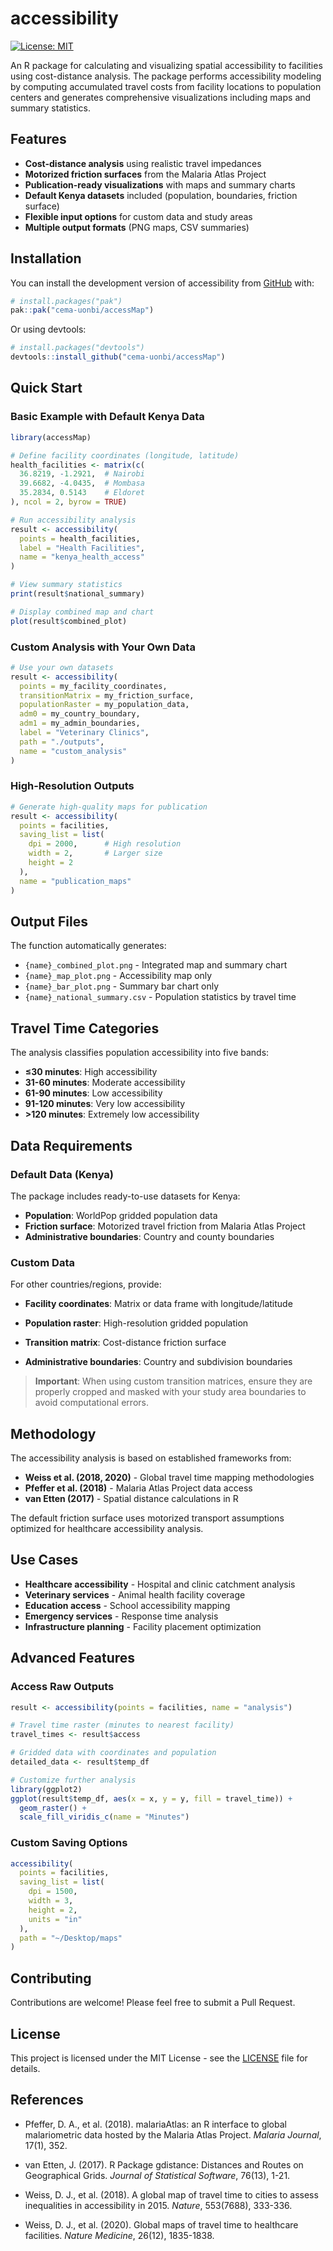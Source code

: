 # accessibility

<!-- badges: start -->
[![License: MIT](https://img.shields.io/badge/License-MIT-yellow.svg)](https://opensource.org/licenses/MIT)
<!-- badges: end -->

An R package for calculating and visualizing spatial accessibility to facilities using cost-distance analysis. The package performs accessibility modeling by computing accumulated travel costs from facility locations to population centers and generates comprehensive visualizations including maps and summary statistics.

## Features

- **Cost-distance analysis** using realistic travel impedances
- **Motorized friction surfaces** from the Malaria Atlas Project
- **Publication-ready visualizations** with maps and summary charts
- **Default Kenya datasets** included (population, boundaries, friction surface)
- **Flexible input options** for custom data and study areas
- **Multiple output formats** (PNG maps, CSV summaries)

## Installation

You can install the development version of accessibility from [GitHub](https://github.com/) with:

``` r
# install.packages("pak")
pak::pak("cema-uonbi/accessMap")
```


Or using devtools:

``` r
# install.packages("devtools")
devtools::install_github("cema-uonbi/accessMap")
```

## Quick Start

### Basic Example with Default Kenya Data

``` r
library(accessMap)

# Define facility coordinates (longitude, latitude)
health_facilities <- matrix(c(
  36.8219, -1.2921,  # Nairobi
  39.6682, -4.0435,  # Mombasa  
  35.2834, 0.5143    # Eldoret
), ncol = 2, byrow = TRUE)

# Run accessibility analysis
result <- accessibility(
  points = health_facilities,
  label = "Health Facilities",
  name = "kenya_health_access"
)

# View summary statistics
print(result$national_summary)

# Display combined map and chart
plot(result$combined_plot)
```

### Custom Analysis with Your Own Data

``` r
# Use your own datasets
result <- accessibility(
  points = my_facility_coordinates,
  transitionMatrix = my_friction_surface,
  populationRaster = my_population_data,
  adm0 = my_country_boundary,
  adm1 = my_admin_boundaries,
  label = "Veterinary Clinics",
  path = "./outputs",
  name = "custom_analysis"
)
```

### High-Resolution Outputs

``` r
# Generate high-quality maps for publication
result <- accessibility(
  points = facilities,
  saving_list = list(
    dpi = 2000,      # High resolution
    width = 2,       # Larger size
    height = 2
  ),
  name = "publication_maps"
)
```

## Output Files

The function automatically generates:

- `{name}_combined_plot.png` - Integrated map and summary chart
- `{name}_map_plot.png` - Accessibility map only  
- `{name}_bar_plot.png` - Summary bar chart only
- `{name}_national_summary.csv` - Population statistics by travel time

## Travel Time Categories

The analysis classifies population accessibility into five bands:

- **≤30 minutes**: High accessibility
- **31-60 minutes**: Moderate accessibility  
- **61-90 minutes**: Low accessibility
- **91-120 minutes**: Very low accessibility
- **>120 minutes**: Extremely low accessibility

## Data Requirements

### Default Data (Kenya)
The package includes ready-to-use datasets for Kenya:
- **Population**: WorldPop gridded population data
- **Friction surface**: Motorized travel friction from Malaria Atlas Project
- **Administrative boundaries**: Country and county boundaries

### Custom Data
For other countries/regions, provide:
- **Facility coordinates**: Matrix or data frame with longitude/latitude

- **Population raster**: High-resolution gridded population

- **Transition matrix**: Cost-distance friction surface

- **Administrative boundaries**: Country and subdivision boundaries

> **Important**: When using custom transition matrices, ensure they are properly cropped and masked with your study area boundaries to avoid computational errors.

## Methodology

The accessibility analysis is based on established frameworks from:

- **Weiss et al. (2018, 2020)** - Global travel time mapping methodologies
- **Pfeffer et al. (2018)** - Malaria Atlas Project data access
- **van Etten (2017)** - Spatial distance calculations in R

The default friction surface uses motorized transport assumptions optimized for healthcare accessibility analysis.

## Use Cases

- **Healthcare accessibility** - Hospital and clinic catchment analysis
- **Veterinary services** - Animal health facility coverage
- **Education access** - School accessibility mapping  
- **Emergency services** - Response time analysis
- **Infrastructure planning** - Facility placement optimization

## Advanced Features

### Access Raw Outputs
``` r
result <- accessibility(points = facilities, name = "analysis")

# Travel time raster (minutes to nearest facility)
travel_times <- result$access

# Gridded data with coordinates and population
detailed_data <- result$temp_df

# Customize further analysis
library(ggplot2)
ggplot(result$temp_df, aes(x = x, y = y, fill = travel_time)) +
  geom_raster() +
  scale_fill_viridis_c(name = "Minutes")
```

### Custom Saving Options
``` r
accessibility(
  points = facilities,
  saving_list = list(
    dpi = 1500,
    width = 3,
    height = 2,
    units = "in"
  ),
  path = "~/Desktop/maps"
)
```

## Contributing

Contributions are welcome! Please feel free to submit a Pull Request.

## License

This project is licensed under the MIT License - see the [LICENSE](LICENSE) file for details.

## References

- Pfeffer, D. A., et al. (2018). malariaAtlas: an R interface to global malariometric data hosted by the Malaria Atlas Project. *Malaria Journal*, 17(1), 352.

- van Etten, J. (2017). R Package gdistance: Distances and Routes on Geographical Grids. *Journal of Statistical Software*, 76(13), 1-21.

- Weiss, D. J., et al. (2018). A global map of travel time to cities to assess inequalities in accessibility in 2015. *Nature*, 553(7688), 333-336.

- Weiss, D. J., et al. (2020). Global maps of travel time to healthcare facilities. *Nature Medicine*, 26(12), 1835-1838.
